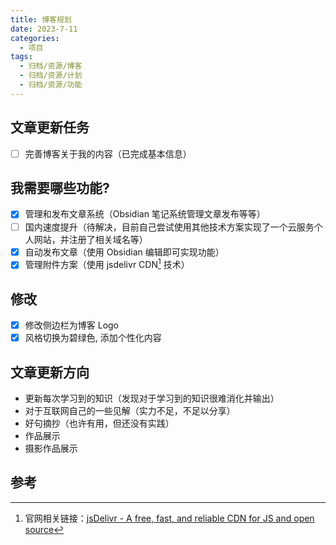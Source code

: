 ```yaml
---
title: 博客规划
date: 2023-7-11
categories:
  - 项目
tags:
  - 归档/资源/博客
  - 归档/资源/计划
  - 归档/资源/功能
---
```


## 文章更新任务

- [ ] 完善博客关于我的内容（已完成基本信息）

## 我需要哪些功能?

- [x] 管理和发布文章系统（Obsidian 笔记系统管理文章发布等等）
- [ ] 国内速度提升（待解决，目前自己尝试使用其他技术方案实现了一个云服务个人网站，并注册了相关域名等）
- [x] 自动发布文章（使用 Obsidian 编辑即可实现功能）
- [x] 管理附件方案（使用 jsdelivr CDN[^jsdelivr] 技术）

## 修改

- [x] 修改侧边栏为博客 Logo
- [x] 风格切换为碧绿色, 添加个性化内容

## 文章更新方向

- 更新每次学习到的知识（发现对于学习到的知识很难消化并输出）
- 对于互联网自己的一些见解（实力不足，不足以分享）
- 好句摘抄（也许有用，但还没有实践）
- 作品展示
- 摄影作品展示

## 参考

[^jsdelivr]: 官网相关链接：[jsDelivr - A free, fast, and reliable CDN for JS and open source](https://www.jsdelivr.com/)